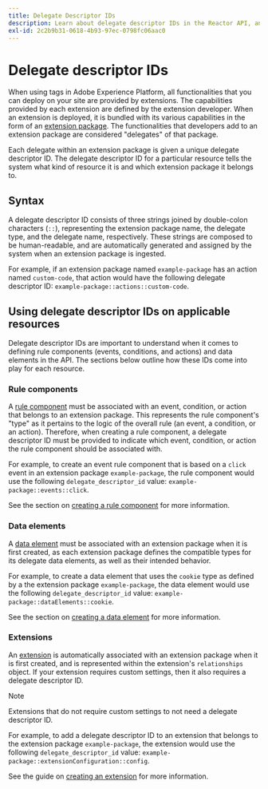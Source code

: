 ```yaml
---
title: Delegate Descriptor IDs
description: Learn about delegate descriptor IDs in the Reactor API, and how they link resources with extensions.
exl-id: 2c2b9b31-0618-4b93-97ec-0798fc06aac0
---
```

# Delegate descriptor IDs

When using tags in Adobe Experience Platform, all functionalities that you can deploy on your site are provided by extensions. The capabilities provided by each extension are defined by the extension developer. When an extension is deployed, it is bundled with its various capabilities in the form of an [extension package](../endpoints/extension-packages.md). The functionalities that developers add to an extension package are considered "delegates" of that package.

Each delegate within an extension package is given a unique delegate descriptor ID. The delegate descriptor ID for a particular resource tells the system what kind of resource it is and which extension package it belongs to.

## Syntax

A delegate descriptor ID consists of three strings joined by double-colon characters (`::`), representing the extension package name, the delegate type, and the delegate name, respectively. These strings are composed to be human-readable, and are automatically generated and assigned by the system when an extension package is ingested.

For example, if an extension package named `example-package` has an action named `custom-code`, that action would have the following delegate descriptor ID: `example-package::actions::custom-code`.

## Using delegate descriptor IDs on applicable resources

Delegate descriptor IDs are important to understand when it comes to defining rule components (events, conditions, and actions) and data elements in the API. The sections below outline how these IDs come into play for each resource.

### Rule components

A [rule component](../endpoints/rule-components.md) must be associated with an event, condition, or action that belongs to an extension package. This represents the rule component's "type" as it pertains to the logic of the overall rule (an event, a condition, or an action). Therefore, when creating a rule component, a delegate descriptor ID must be provided to indicate which event, condition, or action the rule component should be associated with.

For example, to create an event rule component that is based on a `click` event in an extension package `example-package`, the rule component would use the following `delegate_descriptor_id` value: `example-package::events::click`.

See the section on [creating a rule component](../endpoints/rule-components.md#create) for more information.

### Data elements

A [data element](../endpoints/data-elements.md) must be associated with an extension package when it is first created, as each extension package defines the compatible types for its delegate data elements, as well as their intended behavior.

For example, to create a data element that uses the `cookie` type as defined by a the extension package `example-package`, the data element would use the following `delegate_descriptor_id` value: `example-package::dataElements::cookie`.

See the section on [creating a data element](../endpoints/data-elements.md#create) for more information.

### Extensions

An [extension](../endpoints/extensions.md) is automatically associated with an extension package when it is first created, and is represented within the extension's `relationships` object. If your extension requires custom settings, then it also requires a delegate descriptor ID.

>[!NOTE]
>
>Extensions that do not require custom settings to not need a delegate descriptor ID.

For example, to add a delegate descriptor ID to an extension that belongs to the extension package `example-package`, the extension would use the following `delegate_descriptor_id` value: `example-package::extensionConfiguration::config`.

See the guide on [creating an extension](../endpoints/extensions.md#create) for more information.
